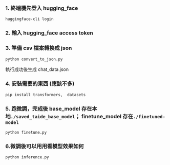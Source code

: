 ### 1. 終端機先登入 hugging_face ###
```
huggingface-cli login
```
### 2. 輸入 hugging_face access token ###
### 3. 準備 csv 檔案轉換成 json ###
```
python convert_to_json.py
```
執行成功後生成 chat_data.json

### 4. 安裝需要的東西 (應該不多) ###
```
pip install transformers,  datasets
```
### 5. 跑微調，完成後 base_model 存在本地` ./saved_taide_base_model `； finetune_model 存在`./finetuned-model` ###
```
python finetune.py
```

### 6.微調後可以用用看模型效果如何 ### 
```
python inference.py
```
